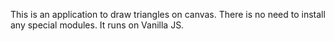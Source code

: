 This is an application to draw triangles on canvas. There is no need to install any special modules. It runs on Vanilla JS.